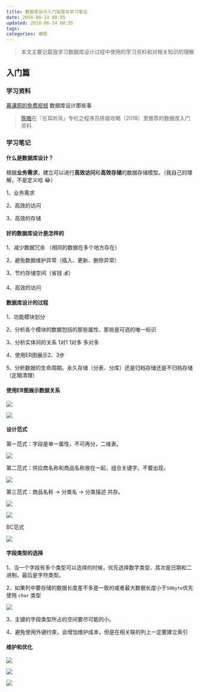 ```yaml
---
title: 数据库设计入门指南与学习笔记
date: 2018-06-14 00:55
updated: 2018-06-14 00:55
tags:
categories: 编程
---
```


> 本文主要记载我学习数据库设计过程中使用的学习资料和对相关知识的理解

## 入门篇

### 学习资料

[慕课网的免费视频](https://www.imooc.com/video/1903) 数据库设计那些事
> [陈皓](https://coolshell.cn/haoel)在『左耳听风』专栏之程序员练级攻略（2018）里推荐的数据库入门资料

### 学习笔记

#### 什么是数据库设计？

根据**业务需求**，建立可以进行**高效访问**和**高效存储**的数据存储模型。（我自己的理解，不是定义哈 😂）

1、业务需求

2、高效的访问

3、高效的存储

#### 好的数据库设计是怎样的

1、减少数据冗余 （相同的数据在多个地方存在）

2、避免数据维护异常（插入、更新、删除异常）

3、节约存储空间（省钱 💰）

4、高效的访问








#### 数据库设计的过程

1、功能模块划分

2、分析各个模块的数据包括的那些属性、那些是可选的唯一标识

3、分析实体间的关系 1对1 1对多 多对多

4、使用ER图展示2、3步

5、分析数据的生命周期。永久存储（分表、分库）还是归档存储还是不归档存储（定期清理）

#### 使用ER图展示数据关系

![](/media/15293168268240.jpg)


![](/media/15293168822924.jpg)

#### 设计范式

第一范式：字段是单一属性，不可再分，二维表。

![](/media/15293255381312.jpg)

第二范式：供应商名称和商品名称放在一起，组合关键字，不要出现。

![](/media/15293255732513.jpg)

第三范式：商品名称 -> 分类名 -> 分类描述 共存。

![](/media/15293257830389.jpg)

![](/media/15293256812047.jpg)

BC范式

![](/media/15293258992402.jpg)

#### 字段类型的选择

1、当一个字段有多个类型可以选择的时候，优先选择数字类型、其次是日期和二进制，最后是字符类型。

2、如果列中要存储的数据长度差不多是一致的或者最大数据长度小于`50byte`优先使用 `char` 类型

![](/media/15293267820612.jpg)

3、主键的字段类型所占的空间要尽可能的小。

4、避免使用外键约束，会增加维护成本，但是在相关联的列上一定要建立索引

#### 维护和优化

![](/media/15293275139331.jpg)

![](/media/15293276627730.jpg)

![](/media/15293278075195.jpg)


